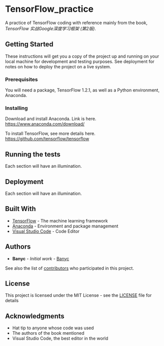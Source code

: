# TensorFlow_practice

A practice of TensorFlow coding with reference mainly from the book, *TensorFlow 实战Google深度学习框架 (第2版)*.

## Getting Started

These instructions will get you a copy of the project up and running on your local machine for development and testing purposes. See deployment for notes on how to deploy the project on a live system.

### Prerequisites

You will need a package, TensorFlow 1.2.1, as well as a Python environment, Anaconda.

### Installing

Download and install Anaconda. Link is here. https://www.anaconda.com/download/

To install TensorFlow, see more details here. https://github.com/tensorflow/tensorflow

## Running the tests

Each section will have an illumination.

## Deployment

Each section will have an illumination.

## Built With

* [TensorFlow](https://www.tensorflow.org/) - The machine learning framework
* [Anaconda](https://anaconda.org/) - Environment and package management
* [Visual Studio Code](https://github.com/Microsoft/vscode/) - Code Editor

## Authors

* **Banyc** - *Initial work* - [Banyc](https://github.com/Banyc)

See also the list of [contributors](https://github.com/Banyc/TensorFlow_practice/graphs/contributors) who participated in this project.

## License

This project is licensed under the MIT License - see the [LICENSE](LICENSE) file for details

## Acknowledgments

* Hat tip to anyone whose code was used
* The authors of the book mentioned
* Visual Studio Code, the best editor in the world
